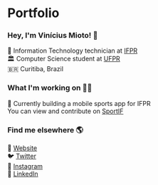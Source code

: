 # Portfolio
### Hey, I'm Vinícius Mioto! 👋

🏫 Information Technology technician at [IFPR](https://colombo.ifpr.edu.br/) <br>
🏛️ Computer Science student at [UFPR](https://www.ufpr.br/portalufpr/) <br>
🇧🇷 Curitiba, Brazil <br>

### What I'm working on 👨‍💻

📱 Currently building a mobile sports app for IFPR <br>
You can view and contribute on [SportIF](https://github.com/viniciusmioto/sportif) <br>

### Find me elsewhere 🌎

🚀 [Website](https://viniciusmioto.github.io/portfolio/) <br>
🐦 [Twitter](https://twitter.com/vinemioto) <br>
📸 [Instagram](https://www.instagram.com/vinemioto/) <br>
💼 [LinkedIn](https://www.linkedin.com/in/vin%C3%ADcius-mioto-3aaa37145?trk=people-guest_people_search-card) <br>
